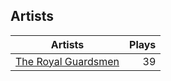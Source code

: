 ## Artists
Artists | Plays 
----- | -----: 
[The Royal Guardsmen](/artists/the-royal-guardsmen-38732) | 39

